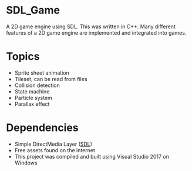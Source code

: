 # SDL_Game
A 2D game engine using SDL. This was written in C++. Many different features of a 2D game engine are implemented and integrated into games.

# Topics
* Sprite sheet animation
* Tileset, can be read from files
* Collision detection
* State machine
* Particle system
* Parallax effect

# Dependencies
* Simple DirectMedia Layer ([SDL](https://www.libsdl.org/))
* Free assets found on the internet
* This project was compiled and built using Visual Studio 2017 on Windows

